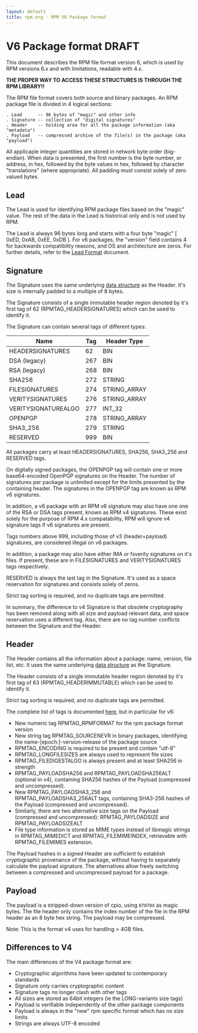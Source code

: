 ```yaml
---
layout: default
title: rpm.org - RPM V6 Package format
---
```

# V6 Package format DRAFT

This document describes the RPM file format version 6, which is used
by RPM versions 6.x and with limitations, readable with 4.x.

**THE PROPER WAY TO ACCESS THESE STRUCTURES IS THROUGH THE RPM LIBRARY!!**

The RPM file format covers both source and binary packages.  An RPM
package file is divided in 4 logical sections:

```
. Lead      -- 96 bytes of "magic" and other info
. Signature -- collection of "digital signatures"
. Header    -- holding area for all the package information (aka "metadata")
. Payload   -- compressed archive of the file(s) in the package (aka "payload")
```

All applicaple integer quantities are stored in network byte order
(big-endian). When data is presented, the first number is the
byte number, or address, in hex, followed by the byte values in hex,
followed by character "translations" (where appropriate).
All padding must consist solely of zero valued bytes.

## Lead

The Lead is used for identifying RPM package files based on the "magic"
value. The rest of the data in the Lead is historical only and is not
used by RPM.

The Lead is always 96 bytes long and starts with a four byte "magic"
[ 0xED, 0xAB, 0xEE, 0xDB ]. For v6 packages, the "version" field contains
4 for backwards compatibility reasons, and OS and architecture are zeros.
For further details, refer to the [Lead Format](format_lead.md) document.

## Signature

The Signature uses the same underlying [data structure](format_header.md)
as the Header. It's size is internally padded to a multiple of 8 bytes.

The Signature consists of a single immutable header region denoted
by it's first tag of 62 (RPMTAG_HEADERSIGNATURES) which can be used
to identify it.

The Signature can contain several tags of different types:

Name        	    | Tag   | Header Type
--------------------|-------|------------
HEADERSIGNATURES    |   62  | BIN
DSA (legacy)        |  267  | BIN
RSA (legacy)        |  268  | BIN
SHA256              |  272  | STRING
FILESIGNATURES      |  274  | STRING_ARRAY
VERITYSIGNATURES    |  276  | STRING_ARRAY
VERITYSIGNATUREALGO |  277  | INT_32
OPENPGP             |  278  | STRING_ARRAY
SHA3_256            |  279  | STRING
RESERVED            |  999  | BIN

All packages carry at least HEADERSIGNATURES, SHA256, SHA3_256 and
RESERVED tags.

On digitally signed packages, the OPENPGP tag will contain one or more
base64-encoded OpenPGP signatures on the Header. The number of signatures
per package is unlimited except for the limits presented by the containing
header. The signatures in the OPENPGP tag are known as RPM v6 signatures.

In addition, a v6 package with an RPM v6 signature may also have one
one of the RSA or DSA tags present, known as RPM v4 signatures.
These exist solely for the purpose of RPM 4.x compatability, RPM will ignore
v4 signature tags if v6 signatures are present.

Tags numbers above 999, including those of v3 (header+payload) signatures,
are considered illegal on v6 packages.

In addition, a package may also have either IMA or fsverity signatures
on it's files. If present, these are in FILESIGNATURES and VERITYSIGNATURES
tags respectively.

RESERVED is always the last tag in the Signature. It's used as a space
reservation for signatures and consists solely of zeros.

Strict tag sorting is required, and no duplicate tags are permitted.

In summary, the difference to v4 Signature is that obsolete cryptography
has been removed along with all size and payload relevant data, and space
reservation uses a different tag.  Also, there are no tag number conflicts
between the Signature and the Header.

## Header

The Header contains all the information about a package: name,
version, file list, etc.  It uses the same underlying
[data structure](format_header.md) as the Signature.

The Header consists of a single immutable header region denoted
by it's first tag of 63 (RPMTAG_HEADERIMMUTABLE) which can be used
to identify it.

Strict tag sorting is required, and no duplicate tags are permitted.

The complete list of tags is documented [here](tags.md), but in particular
for v6:
- New numeric tag RPMTAG_RPMFORMAT for the rpm package format version
- New string tag RPMTAG_SOURCENEVR in binary packages, identifying the
  name-[epoch:]-version-release of the package source
- RPMTAG_ENCODING is required to be present and contain "utf-8"
- RPMTAG_LONGFILESIZES are always used to represent file sizes
- RPMTAG_FILEDIGESTALGO is always present and at least SHA256 in strength
- RPMTAG_PAYLOADSHA256 and RPMTAG_PAYLOADSHA256ALT (optional in v4),
  containing SHA256 hashes of the Payload (compressed and uncompressed).
- New RPMTAG_PAYLOADSHA3_256 and RPMTAG_PAYLOADSHA3_256ALT tags, containing
  SHA3-256 hashes of the Payload (compressed and uncompressed).
- Similarly, there are two alternative size tags on the Payload (compressed
  and uncompressed): RPMTAG_PAYLOADSIZE and RPMTAG_PAYLOADSIZEALT
- File type information is stored as MIME types instead of libmagic
  strings in RPMTAG_MIMEDICT and RPMTAG_FILEMIMEINDEX, retrievable
  with RPMTAG_FILEMIMES extension.

The Payload hashes in a signed Header are sufficient to establish
cryptographic provenance of the package, without having to separately
calculate the payload signature. The alternatives allow freely switching
between a compressed and uncompressed payload for a package.

## Payload

The payload is a stripped-down version of cpio, using `07070X` as magic bytes.
The file header only contains the index number of the file in the RPM
header as an 8 byte hex string. The payload may be compressed.

Note: This is the format v4 uses for handling > 4GB files.

## Differences to V4

The main differences of the V4 package format are:
- Cryptographic algorithms have been updated to contemporary standards
- Signature only carries cryptographic content
- Signature tags no longer clash with other tags
- All sizes are stored as 64bit integers (ie the LONG-variants size tags)
- Payload is verifiable independently of the other package components
- Payload is always in the "new" rpm specific format which has no size limits
- Strings are always UTF-8 encoded

